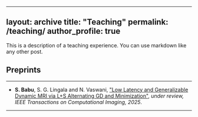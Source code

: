 

---
layout: archive
title: "Teaching"
permalink: /teaching/
author_profile: true
---

This is a description of a teaching experience. You can use markdown like any other post.


## Preprints
---
- **S. Babu**, S. G. Lingala and N. Vaswani, ["Low Latency and Generalizable Dynamic MRI via L+S Alternating GD and Minimization"]( 
https://doi.org/10.48550/arXiv.2502.19220), *under review, IEEE Transactions on Computational Imaging, 2025*.
---
